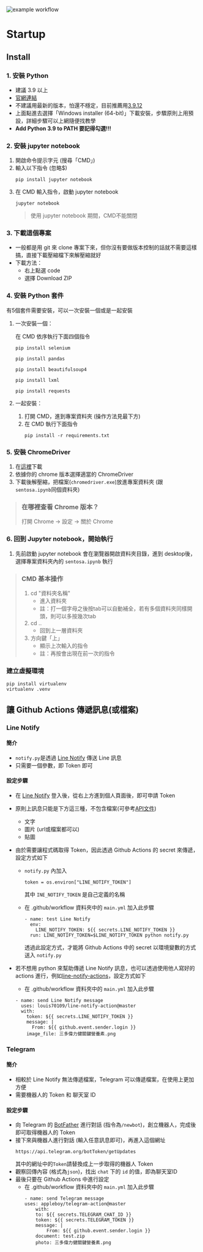 ![example workflow](https://github.com/CK642509/shopee_crawler/actions/workflows/main.yml/badge.svg)

# Startup

## Install
### 1. 安裝 Python
- 建議 3.9 以上
- [官網連結](https://www.python.org/)
- 不建議用最新的版本，怕還不穩定，目前推薦用[3.9.12](https://www.python.org/downloads/release/python-3912/)
- 上面點進去選擇「Windows installer (64-bit)」下載安裝，步驟原則上用預設，詳細步驟可以上網隨便找教學
- **Add Python 3.9 to PATH 要記得勾選!!!**



### 2. 安裝 jupyter notebook
1. 開啟命令提示字元 (搜尋「CMD」)
2. 輸入以下指令 (忽略$)
    ```
    pip install jupyter notebook
    ```
3. 在 CMD 輸入指令，啟動 jupyter notebook
    ```
    jupyter notebook
    ```
    > 使用 jupyter notebook 期間，CMD不能關閉

### 3. 下載這個專案
- 一般都是用 git 來 clone 專案下來，但你沒有要做版本控制的話就不需要這樣搞，直接下載壓縮檔下來解壓縮就好
- 下載方法：
    - 右上點選 code
    - 選擇 Download ZIP

### 4. 安裝 Python 套件
有5個套件需要安裝，可以一次安裝一個或是一起安裝
1. 一次安裝一個：

    在 CMD 依序執行下面四個指令
    ```
    pip install selenium
    ```
    ```
    pip install pandas
    ```
    ```
    pip install beautifulsoup4
    ```
    ```
    pip install lxml
    ```
    ```
    pip install requests
    ```

2. 一起安裝：
    1. 打開 CMD，進到專案資料夾 (操作方法見最下方)
    2. 在 CMD 執行下面指令
        ```
        pip install -r requirements.txt
        ```

### 5. 安裝 ChromeDriver
1. 在[這裡](https://chromedriver.chromium.org/downloads)下載 
2. 依據你的 chrome 版本選擇適當的 ChromeDriver
3. 下載後解壓縮，把檔案(`chromedriver.exe`)放進專案資料夾 (跟 `sentosa.ipynb`同個資料夾)

> ### **在哪裡查看 Chrome 版本？**
> 
> 打開 Chrome -> 設定 -> 關於 Chrome


### 6. 回到 Jupyter notebook，開始執行
1. 先前啟動 jupyter notebook 會在瀏覽器開啟資料夾目錄，進到 desktop後，選擇專案資料夾內的 `sentosa.ipynb` 執行


> ### **CMD 基本操作**
> 1. cd "資料夾名稱"
>    - 進入資料夾
>    - 註：打一個字母之後按tab可以自動補全，若有多個資料夾同樣開頭，則可以多按幾次tab
> 2. cd ..
>    - 回到上一層資料夾
> 3. 方向鍵「上」
>    - 顯示上次輸入的指令
>    - 註：再按會出現在前一次的指令

### 建立虛擬環境

```
pip install virtualenv
virtualenv .venv
```
## 讓 Github Actions 傳遞訊息(或檔案)
### Line Notify
#### 簡介
- `notify.py`是透過 [Line Notify](https://notify-bot.line.me/zh_TW/) 傳送 Line 訊息
- 只需要一個參數，即 Token 即可

#### 設定步驟
- 在 [Line Notify](https://notify-bot.line.me/zh_TW/) 登入後，從右上方進到個人頁面後，即可申請 Token
- 原則上訊息只能是下方這三種，不包含檔案(可參考[API文件](https://notify-bot.line.me/doc/en/))
    - 文字
    - 圖片 (url或檔案都可以)
    - 貼圖
- 由於需要讓程式碼取得 Token，因此透過 Github Actions 的 secret 來傳遞，設定方式如下
    - `notify.py` 內加入
        ```
        token = os.environ["LINE_NOTIFY_TOKEN"]
        ```
        其中 `INE_NOTIFY_TOKEN` 是自己定義的名稱
    
    - 在 .github/workflow 資料夾中的 `main.yml` 加入此步驟
        ```
        - name: test Line Notify
          env:
            LINE_NOTIFY_TOKEN: ${{ secrets.LINE_NOTIFY_TOKEN }}
          run: LINE_NOTIFY_TOKEN=$LINE_NOTIFY_TOKEN python notify.py
        ```
        透過此設定方式，才能將 Github Actions 中的 secret 以環境變數的方式送入 `notify.py`

- 若不想用 python 來幫助傳遞 Line Notify 訊息，也可以透過使用他人寫好的 actions 進行，例如[line-notify-actions](https://github.com/marketplace/actions/line-notify-actions)，設定方式如下
    - 在 .github/workflow 資料夾中的 `main.yml` 加入此步驟
    ```
    - name: send Line Notify message
      uses: louis70109/line-notify-action@master
      with:
        token: ${{ secrets.LINE_NOTIFY_TOKEN }}
        message: |
          From: ${{ github.event.sender.login }}
        image_file: 三多偉力健關鍵營養素.png
    ```

### Telegram
#### 簡介
- 相較於 Line Notify 無法傳遞檔案，Telegram 可以傳遞檔案，在使用上更加方便
- 需要機器人的 Token 和 聊天室 ID

#### 設定步驟
- 向 Telegram 的 [BotFather](https://t.me/BotFather) 進行對話 (指令為`/newbot`)，創立機器人，完成後即可取得機器人的 Token
- 接下來與機器人進行對話 (輸入任意訊息即可)，再進入這個網址
    ```
    https://api.telegram.org/botToken/getUpdates
    ```
    其中的網址中的`Token`請替換成上一步取得的機器人 Token
- 觀察回傳內容 (格式為`json`)，找出 `chat` 下的 `id` 的值，即為聊天室ID
- 最後只要在 Github Actions 中進行設定
    - 在 .github/workflow 資料夾中的 `main.yml` 加入此步驟
        ```
        - name: send Telegram message
        uses: appleboy/telegram-action@master
            with:
            to: ${{ secrets.TELEGRAM_CHAT_ID }}
            token: ${{ secrets.TELEGRAM_TOKEN }}
            message: |
                From: ${{ github.event.sender.login }}
            document: test.zip
            photo: 三多偉力健關鍵營養素.png
        ```
